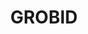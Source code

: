 ---
layout: default
layout: default
authors: Patrice Lopez
citation: "\n@misc{lopez_grobid_2021,\n\ttitle = {{GROBID}},\n\tcopyright = {Apache-2.0},\n\turl
  = {https://github.com/kermitt2/grobid},\n\tabstract = {A machine learning software
  for extracting information from scholarly documents},\n\turldate = {2021-12-03},\n\tauthor
  = {Lopez, Patrice},\n\tmonth = dec,\n\tyear = {2021},\n\tnote = {original-date:
  2012-09-13T15:48:54Z},\n\tkeywords = {metadata, pdf, machine-learning, deep-learning,
  crf, fulltext, scientific-articles, bibliographical-references, hamburger-to-cow},\n}\n"
description: 'GROBID (or Grobid, but not GroBid nor GroBiD) means GeneRation Of BIbliographic
  Data.


  GROBID is a machine learning library for extracting, parsing and re-structuring
  raw documents such as PDF into structured XML/TEI encoded documents with a particular
  focus on technical and scientific publications.


  GROBID should run properly "out of the box" on Linux (32 and 64 bits) and macOS. '
documentation: https://grobid.readthedocs.io/en/latest/Introduction/
last_edit: 12/03/2021, 19:01:06
location: https://github.com/kermitt2/grobid
shortname: test_tool_2
terms_of_use: GROBID is distributed under Apache 2.0 license.
title: GROBID
uuid: a277e76a-f217-491f-9641-7467efccf2ba
---